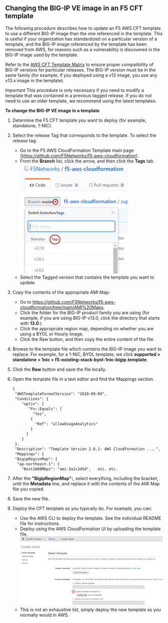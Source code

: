 ## Changing the BIG-IP VE image in an F5 CFT template
The following procedure describes how to update an F5 AWS CFT template to use a different BIG-IP image than the one referenced in the template.  This is useful if your organization has standardized on a particular version of a template, and the BIG-IP image referenced by the template has been removed from AWS, for reasons such as a vulnerability is discovered in the BIG-IP image used by the template.

Refer to the [AWS CFT Template Matrix](https://github.com/F5Networks/f5-aws-cloudformation/blob/main/aws-bigip-version-matrix.md) to ensure proper compatibility of BIG-IP versions for particular releases.  The BIG-IP version must be in the same family (for example, if you deployed using a v13 image, you use any v13.x image in the template).

*Important*  This procedure is only necessary if you need to modify a template that was contained in a previous tagged release.  If you do not need to use an older template, we recommend using the latest templates.

**To change the BIG-IP VE image in a template**
1.  Determine the F5 CFT template you want to deploy (for example, standalone, 1-NIC).
2.  Select the release Tag that corresponds to the template.  To select the release tag:
    *  Go to the F5 AWS CloudFormation Template main page (https://github.com/F5Networks/f5-aws-cloudformation).  
    *  From the **Branch** list, click the arrow, and then click the **Tags** tab. <br> ![Finding tagged releases](images/tag-location.png)<br>  
    *  Select the Tagged version that contains the template you want to update.  
3. Copy the contents of the appropriate AMI Map:
    *  Go to https://github.com/F5Networks/f5-aws-cloudformation/tree/main/AMI%20Maps.
    *  Click the folder for the BIG-IP product family you are using (for example, if you are using BIG-IP v13.0, click the directory that starts with **13.0**.)
    *  Click the appropriate region map, depending on whether you are using a BYOL or Hourly image.
    *  Click the Raw button, and then copy the entire content of the file.

4. Browse to the template file which contains the BIG-IP image you want to replace.  For example, for a 1-NIC, BYOL template, we click **supported > standalone > 1nic > f5-existing-stack-byol-1nic-bigip.template**.
5.  Click the **Raw** button and save the file locally.  
6.  Open the template file in a text editor and find the Mappings section.  

    ```
    {  
     "AWSTemplateFormatVersion": "2010-09-09",  
     "Conditions": {  
        "optin": {  
           "Fn::Equals": [  
             "Yes",  
            {  
              "Ref": "allowUsageAnalytics"  
            }  
          ]  
        }  
     },  
     "Description": "Template Version 2.6.1: AWS CloudFormation ....",  
     "Mappings": {  
     "BigipRegionMap": {  
      "ap-northeast-1": {  
        "Best1000Mbps": "ami-3a1c2d5d",   etc, etc.
    
    ```

7.  After the **"BigipRegionMap":**, select everything, including the bracket, until the **Metadata** line, and replace it with the contents of the AMI Map file you copied.
8. Save the new file.
9.  Deploy the CFT template as you typically do.  For example, you can:
    - Use the AWS CLI to deploy the template.  See the individual README file for instructions.
    - Deploy using the AWS CloudFormation UI by uploading the template file.  
      ![Finding tagged releases](images/upload-template.png)
    - This is not an exhaustive list, simply deploy the new template as you normally would in AWS.
